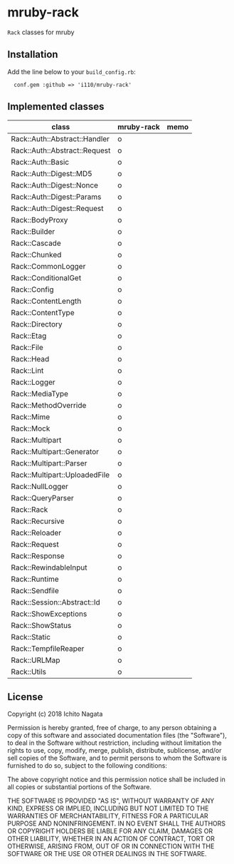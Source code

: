 mruby-rack
========

`Rack` classes for mruby

## Installation
Add the line below to your `build_config.rb`:

```
  conf.gem :github => 'i110/mruby-rack'
```

## Implemented classes

| class                            | mruby-rack | memo |
| -------------------------------  | -------- | ---- |
| Rack::Auth::Abstract::Handler    |    o     |      |
| Rack::Auth::Abstract::Request    |    o     |      |
| Rack::Auth::Basic                |    o     |      |
| Rack::Auth::Digest::MD5          |    o     |      |
| Rack::Auth::Digest::Nonce        |    o     |      |
| Rack::Auth::Digest::Params       |    o     |      |
| Rack::Auth::Digest::Request      |    o     |      |
| Rack::BodyProxy                  |    o     |      |
| Rack::Builder                    |    o     |      |
| Rack::Cascade                    |    o     |      |
| Rack::Chunked                    |    o     |      |
| Rack::CommonLogger               |    o     |      |
| Rack::ConditionalGet             |    o     |      |
| Rack::Config                     |    o     |      |
| Rack::ContentLength              |    o     |      |
| Rack::ContentType                |    o     |      |
| Rack::Directory                  |    o     |      |
| Rack::Etag                       |    o     |      |
| Rack::File                       |    o     |      |
| Rack::Head                       |    o     |      |
| Rack::Lint                       |    o     |      |
| Rack::Logger                     |    o     |      |
| Rack::MediaType                  |    o     |      |
| Rack::MethodOverride             |    o     |      |
| Rack::Mime                       |    o     |      |
| Rack::Mock                       |    o     |      |
| Rack::Multipart                  |    o     |      |
| Rack::Multipart::Generator       |    o     |      |
| Rack::Multipart::Parser          |    o     |      |
| Rack::Multipart::UploadedFile    |    o     |      |
| Rack::NullLogger                 |    o     |      |
| Rack::QueryParser                |    o     |      |
| Rack::Rack                       |    o     |      |
| Rack::Recursive                  |    o     |      |
| Rack::Reloader                   |    o     |      |
| Rack::Request                    |    o     |      |
| Rack::Response                   |    o     |      |
| Rack::RewindableInput            |    o     |      |
| Rack::Runtime                    |    o     |      |
| Rack::Sendfile                   |    o     |      |
| Rack::Session::Abstract::Id      |    o     |      |
| Rack::ShowExceptions             |    o     |      |
| Rack::ShowStatus                 |    o     |      |
| Rack::Static                     |    o     |      |
| Rack::TempfileReaper             |    o     |      |
| Rack::URLMap                     |    o     |      |
| Rack::Utils                      |    o     |      |

## License

Copyright (c) 2018 Ichito Nagata

Permission is hereby granted, free of charge, to any person obtaining a 
copy of this software and associated documentation files (the "Software"), 
to deal in the Software without restriction, including without limitation 
the rights to use, copy, modify, merge, publish, distribute, sublicense, 
and/or sell copies of the Software, and to permit persons to whom the 
Software is furnished to do so, subject to the following conditions:

The above copyright notice and this permission notice shall be included in 
all copies or substantial portions of the Software.

THE SOFTWARE IS PROVIDED "AS IS", WITHOUT WARRANTY OF ANY KIND, EXPRESS OR 
IMPLIED, INCLUDING BUT NOT LIMITED TO THE WARRANTIES OF MERCHANTABILITY, 
FITNESS FOR A PARTICULAR PURPOSE AND NONINFRINGEMENT. IN NO EVENT SHALL THE 
AUTHORS OR COPYRIGHT HOLDERS BE LIABLE FOR ANY CLAIM, DAMAGES OR OTHER 
LIABILITY, WHETHER IN AN ACTION OF CONTRACT, TORT OR OTHERWISE, ARISING 
FROM, OUT OF OR IN CONNECTION WITH THE SOFTWARE OR THE USE OR OTHER 
DEALINGS IN THE SOFTWARE.
